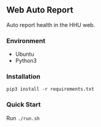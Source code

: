 ## Web Auto Report

Auto report health in the HHU web.

### Environment

* Ubuntu
* Python3

### Installation

```shell
pip3 install -r requirements.txt
```

### Quick Start

Run `./run.sh`

